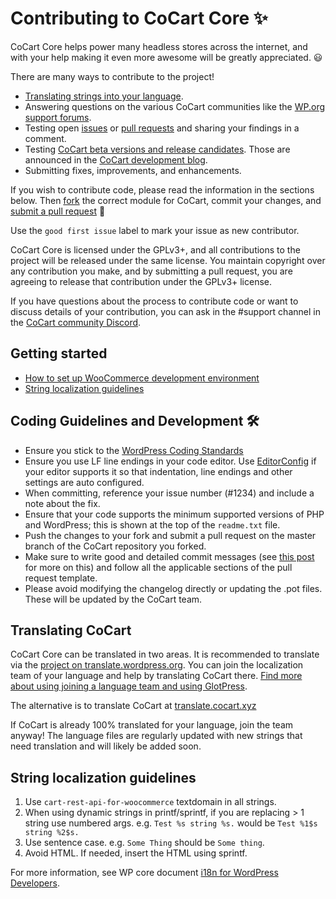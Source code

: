 # Contributing to CoCart Core ✨

CoCart Core helps power many headless stores across the internet, and with your help making it even more awesome will be greatly appreciated. 😃

There are many ways to contribute to the project!

- [Translating strings into your language](#translating-cocart).
- Answering questions on the various CoCart communities like the [WP.org support forums](https://wordpress.org/support/plugin/cart-rest-api-for-woocommerce/).
- Testing open [issues](https://github.com/co-cart/co-cart/issues?q=is%3Aissue+is%3Aopen+sort%3Aupdated-desc) or [pull requests](https://github.com/co-cart/co-cart/pulls?q=is%3Apr+is%3Aopen+sort%3Aupdated-desc) and sharing your findings in a comment.
- Testing [CoCart beta versions and release candidates](https://github.com/co-cart/cocart-beta-tester). Those are announced in the [CoCart development blog](https://cocart.dev/news/).
- Submitting fixes, improvements, and enhancements.

If you wish to contribute code, please read the information in the sections below. Then [fork](https://help.github.com/articles/fork-a-repo/) the correct module for CoCart, commit your changes, and [submit a pull request](https://help.github.com/articles/using-pull-requests/) 🎉

Use the `good first issue` label to mark your issue as new contributor.

CoCart Core is licensed under the GPLv3+, and all contributions to the project will be released under the same license. You maintain copyright over any contribution you make, and by submitting a pull request, you are agreeing to release that contribution under the GPLv3+ license.

If you have questions about the process to contribute code or want to discuss details of your contribution, you can ask in the #support channel in the [CoCart community Discord](https://cocartapi.com/community/).

## Getting started

- [How to set up WooCommerce development environment](https://github.com/woocommerce/woocommerce/wiki/How-to-set-up-WooCommerce-development-environment)
- [String localization guidelines](#string-localization-guidelines)

## Coding Guidelines and Development 🛠

- Ensure you stick to the [WordPress Coding Standards](https://make.wordpress.org/core/handbook/best-practices/coding-standards/php/)
- Ensure you use LF line endings in your code editor. Use [EditorConfig](http://editorconfig.org/) if your editor supports it so that indentation, line endings and other settings are auto configured.
- When committing, reference your issue number (#1234) and include a note about the fix.
- Ensure that your code supports the minimum supported versions of PHP and WordPress; this is shown at the top of the `readme.txt` file.
- Push the changes to your fork and submit a pull request on the master branch of the CoCart repository you forked.
- Make sure to write good and detailed commit messages (see [this post](https://chris.beams.io/posts/git-commit/) for more on this) and follow all the applicable sections of the pull request template.
- Please avoid modifying the changelog directly or updating the .pot files. These will be updated by the CoCart team.

## Translating CoCart

CoCart Core can be translated in two areas. It is recommended to translate via the [project on translate.wordpress.org](https://translate.wordpress.org/projects/wp-plugins/cart-rest-api-for-woocommerce/). You can join the localization team of your language and help by translating CoCart there. [Find more about using joining a language team and using GlotPress](https://make.wordpress.org/polyglots/handbook/tools/glotpress-translate-wordpress-org/).

The alternative is to translate CoCart at [translate.cocart.xyz](https://translate.cocart.xyz/projects/cart-rest-api-for-woocommerce/)

If CoCart is already 100% translated for your language, join the team anyway! The language files are regularly updated with new strings that need translation and will likely be added soon.

## String localization guidelines

 1. Use `cart-rest-api-for-woocommerce` textdomain in all strings.
 2. When using dynamic strings in printf/sprintf, if you are replacing > 1 string use numbered args. e.g. `Test %s string %s.` would be `Test %1$s string %2$s.`
 3. Use sentence case. e.g. `Some Thing` should be `Some thing`.
 4. Avoid HTML. If needed, insert the HTML using sprintf.

For more information, see WP core document [i18n for WordPress Developers](https://codex.wordpress.org/I18n_for_WordPress_Developers).
